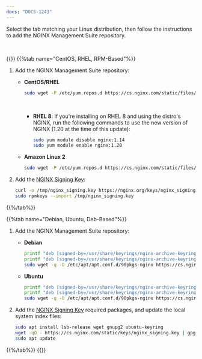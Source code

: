 ```yaml
---
docs: "DOCS-1243"
---
```


Select the tab matching your Linux distribution, then follow the instructions to add the NGINX Management Suite repository.

<br>

{{<tabs name="install_repo">}}
{{%tab name="CentOS, RHEL, RPM-Based"%}}

1. Add the NGINX Management Suite repository:

   - **CentOS/RHEL**
   
      ```bash
      sudo wget -P /etc/yum.repos.d https://cs.nginx.com/static/files/nms.repo
      ```

      <br>

      - **RHEL 8**: If you're installing on RHEL 8 and using the distro's NGINX, run the following commands to use the new version of NGINX (1.20 at the time of this update):
 
         ```bash
         sudo yum module disable nginx:1.14
         sudo yum module enable nginx:1.20
         ```



   - **Amazon Linux 2**

      ```bash
      sudo wget -P /etc/yum.repos.d https://cs.nginx.com/static/files/nms-amazon2.repo
      ```


2. Add the [NGINX Signing Key](https://nginx.org/keys/nginx_signing.key):

    ```bash
    curl -o /tmp/nginx_signing.key https://nginx.org/keys/nginx_signing.key
    sudo rpmkeys --import /tmp/nginx_signing.key
    ```

{{%/tab%}}

{{%tab name="Debian, Ubuntu, Deb-Based"%}}


1. Add the NGINX Management Suite repository:

   - **Debian**

      ```bash
      printf "deb [signed-by=/usr/share/keyrings/nginx-archive-keyring.gpg] https://pkgs.nginx.com/nms/debian `lsb_release -cs` nginx-plus\n" | sudo tee /etc/apt/sources.list.d/nms.list
      printf "deb [signed-by=/usr/share/keyrings/nginx-archive-keyring.gpg] https://pkgs.nginx.com/adm/debian `lsb_release -cs` nginx-plus\n" | sudo tee -a /etc/apt/sources.list.d/nms.list
      sudo wget -q -O /etc/apt/apt.conf.d/90pkgs-nginx https://cs.nginx.com/static/files/90pkgs-nginx
      ```

   - **Ubuntu**

      ```bash
      printf "deb [signed-by=/usr/share/keyrings/nginx-archive-keyring.gpg] https://pkgs.nginx.com/nms/ubuntu `lsb_release -cs` nginx-plus\n" | sudo tee /etc/apt/sources.list.d/nms.list
      printf "deb [signed-by=/usr/share/keyrings/nginx-archive-keyring.gpg] https://pkgs.nginx.com/adm/ubuntu `lsb_release -cs` nginx-plus\n" | sudo tee -a /etc/apt/sources.list.d/nms.list
      sudo wget -q -O /etc/apt/apt.conf.d/90pkgs-nginx https://cs.nginx.com/static/files/90pkgs-nginx
      ```

2. Add the [NGINX Signing Key](https://cs.nginx.com/static/keys/nginx_signing.key) required packages, and update the local system index files:

    ```bash
    sudo apt install lsb-release wget gnupg2 ubuntu-keyring
    wget -qO - https://cs.nginx.com/static/keys/nginx_signing.key | gpg --dearmor | sudo tee /usr/share/keyrings/nginx-archive-keyring.gpg >/dev/null
    sudo apt update
    ```

{{%/tab%}}
{{</tabs>}}

